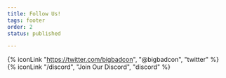 ```yaml
---
title: Follow Us!
tags: footer
order: 2
status: published

---
```

{% iconLink "https://twitter.com/bigbadcon", "@bigbadcon", "twitter" %}
{% iconLink "/discord", "Join Our Discord", "discord" %}